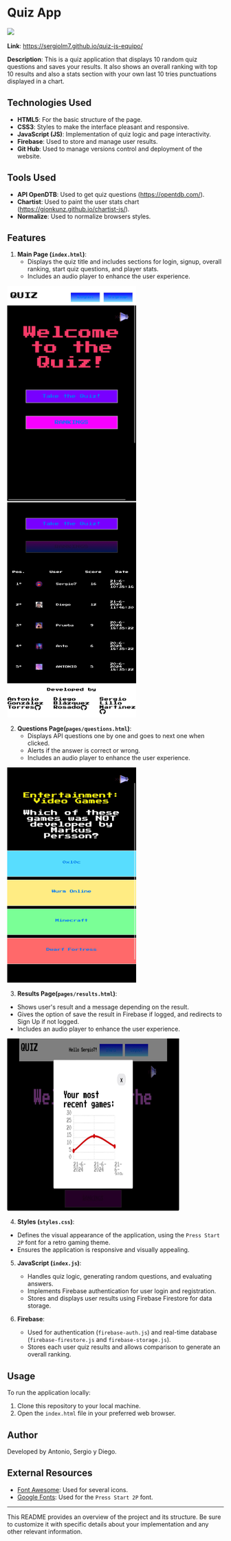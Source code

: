 # Quiz App
<a href="https://sergiolm7.github.io/quiz-js-equipo/" target="_blank"> <img src="./assets/images/banner-quiz.jpg"/></a> 

**Link**: https://sergiolm7.github.io/quiz-js-equipo/

**Description**: This is a quiz application that displays 10 random quiz questions and saves your results. It also shows an overall ranking with top 10 results and also a stats section with your own last 10 tries punctuations displayed in a chart.

## Technologies Used

- **HTML5**: For the basic structure of the page.
- **CSS3**: Styles to make the interface pleasant and responsive.
- **JavaScript (JS)**: Implementation of quiz logic and page interactivity.
- **Firebase**: Used to store and manage user results.
- **Git Hub**: Used to manage versions control and deployment of the website.

## Tools Used

- **API OpenDTB**: Used to get quiz questions (https://opentdb.com/).
- **Chartist**: Used to paint the user stats chart (https://gionkunz.github.io/chartist-js/).
- **Normalize**: Used to normalize browsers styles.

## Features

1. **Main Page (`index.html`)**:
   - Displays the quiz title and includes sections for login, signup, overall ranking, start quiz questions, and player stats.
   - Includes an audio player to enhance the user experience.
<img src="./assets/images/home.jpeg" width=300px; height=500px;/>
<img src="./assets/images/ranking.jpeg" width=300px; height=500px;/>

2. **Questions Page(`pages/questions.html`)**:
   - Displays API questions one by one and goes to next one when clicked.
   - Alerts if the answer is correct or wrong.
   - Includes an audio player to enhance the user experience.
<img src="./assets/images/questions.jpeg" width=300px; height=500px;/>

3.  **Results Page(`pages/results.html`)**:
   - Shows user's result and a message depending on the result.
   - Gives the option of save the result in Firebase if logged, and redirects to Sign Up if not logged.
   - Includes an audio player to enhance the user experience.
<img src="./assets/images/chart.jpeg" width=400px; height=400px;/>

4.   **Styles (`styles.css`)**:
   - Defines the visual appearance of the application, using the `Press Start 2P` font for a retro gaming theme.
   - Ensures the application is responsive and visually appealing.

5. **JavaScript (`index.js`)**:
   - Handles quiz logic, generating random questions, and evaluating answers.
   - Implements Firebase authentication for user login and registration.
   - Stores and displays user results using Firebase Firestore for data storage.

6. **Firebase**:
   - Used for authentication (`firebase-auth.js`) and real-time database (`firebase-firestore.js` and `firebase-storage.js`).
   - Stores each user quiz results and allows comparison to generate an overall ranking.

## Usage

To run the application locally:
1. Clone this repository to your local machine.
2. Open the `index.html` file in your preferred web browser.

## Author

Developed by Antonio, Sergio y Diego.

## External Resources
- [Font Awesome](https://fontawesome.com): Used for several icons.
- [Google Fonts](https://fonts.google.com): Used for the `Press Start 2P` font.

---

This README provides an overview of the project and its structure. Be sure to customize it with specific details about your implementation and any other relevant information.
